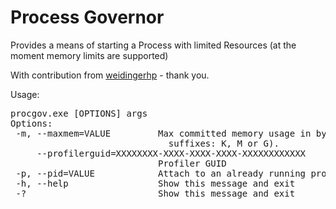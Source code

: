 ﻿Process Governor
================

Provides a means of starting a Process with limited Resources (at the moment memory limits are supported)

With contribution from [weidingerhp](https://github.com/weidingerhp) - thank you.

Usage:
<pre>
procgov.exe [OPTIONS] args
Options:
 -m, --maxmem=VALUE         Max committed memory usage in bytes (accepted
                              suffixes: K, M or G).
     --profilerguid=XXXXXXXX-XXXX-XXXX-XXXX-XXXXXXXXXXXX
                            Profiler GUID
 -p, --pid=VALUE            Attach to an already running process
 -h, --help                 Show this message and exit
 -?                         Show this message and exit
</pre>
